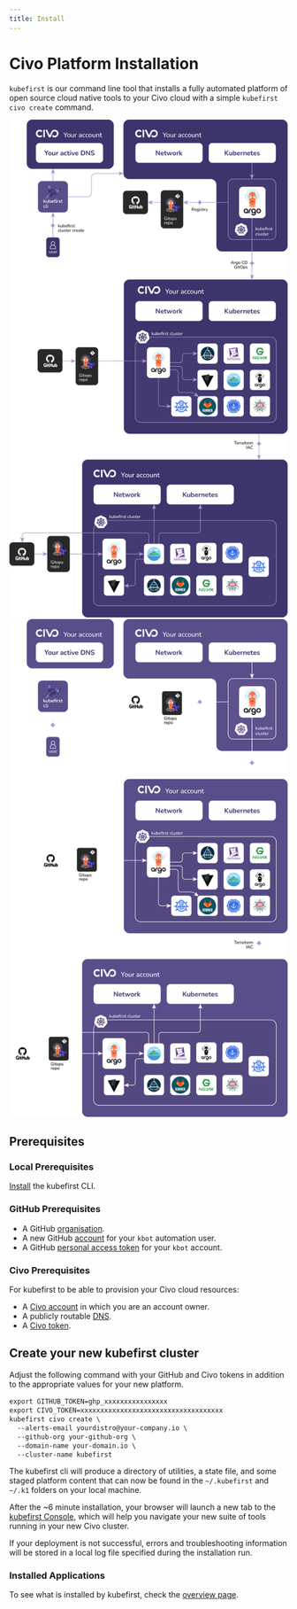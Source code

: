 ```yaml
---
title: Install
---
```


# Civo Platform Installation

`kubefirst` is our command line tool that installs a fully automated platform of open source cloud native tools to your Civo cloud with a simple `kubefirst civo create` command.

![Kubefirst CIVO with GitHub Cluster Diagram](../../../img/civo/github/installation-diagram-light.png#light-mode)![Kubefirst CIVO with GitHub Cluster Diagram](../../../img/civo/github/installation-diagram-dark.png#dark-mode)

## Prerequisites

### Local Prerequisites

[Install](../../overview.md#how-to-install-kubefirst-cli) the kubefirst CLI.

### GitHub Prerequisites

- A GitHub [organisation](https://docs.github.com/en/organizations/collaborating-with-groups-in-organizations/creating-a-new-organization-from-scratch).
- A new GitHub [account](https://docs.github.com/en/get-started/signing-up-for-github/signing-up-for-a-new-github-account) for your `kbot` automation user.
- A GitHub [personal access token](../../../explore/github-token.md) for your `kbot` account.

### Civo Prerequisites

For kubefirst to be able to provision your Civo cloud resources:

- A [Civo account](https://dashboard.civo.com/signup) in which you are an account owner.
- A publicly routable [DNS](https://www.civo.com/learn/configure-dns#adding-a-domain-name).
- A [Civo token](https://dashboard.civo.com/security).

## Create your new kubefirst cluster

Adjust the following command with your GitHub and Civo tokens in addition to the appropriate values for your new platform.

```shell
export GITHUB_TOKEN=ghp_xxxxxxxxxxxxxxxx
export CIVO_TOKEN=xxxxxxxxxxxxxxxxxxxxxxxxxxxxxxxxxxxx
kubefirst civo create \
  --alerts-email yourdistro@your-company.io \
  --github-org your-github-org \
  --domain-name your-domain.io \
  --cluster-name kubefirst
```

The kubefirst cli will produce a directory of utilities, a state file, and some staged platform content that can now be found in the `~/.kubefirst` and `~/.k1` folders on your local machine.

After the ~6 minute installation, your browser will launch a new tab to the [kubefirst Console](https://github.com/kubefirst/console), which will help you navigate your new suite of tools running in your new Civo cluster.

If your deployment is not successful, errors and troubleshooting information will be stored in a local log file specified during the installation run.

### Installed Applications

To see what is installed by kubefirst, check the [overview page](../../overview.md#platforms-details).
